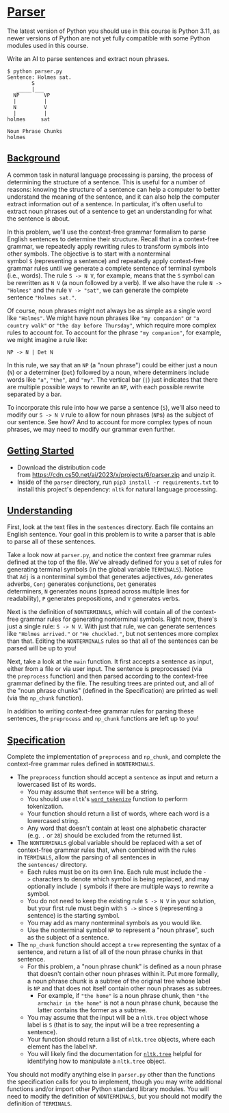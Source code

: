 [Parser](https://cs50.harvard.edu/ai/2024/projects/6/parser/#parser)
====================================================================

The latest version of Python you should use in this course is Python 3.11, as newer versions of Python are not yet fully compatible with some Python modules used in this course.

Write an AI to parse sentences and extract noun phrases.

```
$ python parser.py
Sentence: Holmes sat.
        S
   _____|___
  NP        VP
  |         |
  N         V
  |         |
holmes     sat

Noun Phrase Chunks
holmes

```

[Background](https://cs50.harvard.edu/ai/2024/projects/6/parser/#background)
----------------------------------------------------------------------------

A common task in natural language processing is parsing, the process of determining the structure of a sentence. This is useful for a number of reasons: knowing the structure of a sentence can help a computer to better understand the meaning of the sentence, and it can also help the computer extract information out of a sentence. In particular, it's often useful to extract noun phrases out of a sentence to get an understanding for what the sentence is about.

In this problem, we'll use the context-free grammar formalism to parse English sentences to determine their structure. Recall that in a context-free grammar, we repeatedly apply rewriting rules to transform symbols into other symbols. The objective is to start with a nonterminal symbol `S` (representing a sentence) and repeatedly apply context-free grammar rules until we generate a complete sentence of terminal symbols (i.e., words). The rule `S -> N V`, for example, means that the `S` symbol can be rewritten as `N V` (a noun followed by a verb). If we also have the rule `N -> "Holmes"` and the rule `V -> "sat"`, we can generate the complete sentence `"Holmes sat."`.

Of course, noun phrases might not always be as simple as a single word like `"Holmes"`. We might have noun phrases like `"my companion"` or `"a country walk"` or `"the day before Thursday"`, which require more complex rules to account for. To account for the phrase `"my companion"`, for example, we might imagine a rule like:

```
NP -> N | Det N

```

In this rule, we say that an `NP` (a "noun phrase") could be either just a noun (`N`) or a determiner (`Det`) followed by a noun, where determiners include words like `"a"`, `"the"`, and `"my"`. The vertical bar (`|`) just indicates that there are multiple possible ways to rewrite an `NP`, with each possible rewrite separated by a bar.

To incorporate this rule into how we parse a sentence (`S`), we'll also need to modify our `S -> N V` rule to allow for noun phrases (`NP`s) as the subject of our sentence. See how? And to account for more complex types of noun phrases, we may need to modify our grammar even further.

[Getting Started](https://cs50.harvard.edu/ai/2024/projects/6/parser/#getting-started)
--------------------------------------------------------------------------------------

-   Download the distribution code from <https://cdn.cs50.net/ai/2023/x/projects/6/parser.zip> and unzip it.
-   Inside of the `parser` directory, run `pip3 install -r requirements.txt` to install this project's dependency: `nltk` for natural language processing.

[Understanding](https://cs50.harvard.edu/ai/2024/projects/6/parser/#understanding)
----------------------------------------------------------------------------------

First, look at the text files in the `sentences` directory. Each file contains an English sentence. Your goal in this problem is to write a parser that is able to parse all of these sentences.

Take a look now at `parser.py`, and notice the context free grammar rules defined at the top of the file. We've already defined for you a set of rules for generating terminal symbols (in the global variable `TERMINALS`). Notice that `Adj` is a nonterminal symbol that generates adjectives, `Adv` generates adverbs, `Conj` generates conjunctions, `Det` generates determiners, `N` generates nouns (spread across multiple lines for readability), `P` generates prepositions, and `V` generates verbs.

Next is the definition of `NONTERMINALS`, which will contain all of the context-free grammar rules for generating nonterminal symbols. Right now, there's just a single rule: `S -> N V`. With just that rule, we can generate sentences like `"Holmes arrived."` or `"He chuckled."`, but not sentences more complex than that. Editing the `NONTERMINALS` rules so that all of the sentences can be parsed will be up to you!

Next, take a look at the `main` function. It first accepts a sentence as input, either from a file or via user input. The sentence is preprocessed (via the `preprocess` function) and then parsed according to the context-free grammar defined by the file. The resulting trees are printed out, and all of the "noun phrase chunks" (defined in the Specification) are printed as well (via the `np_chunk` function).

In addition to writing context-free grammar rules for parsing these sentences, the `preprocess` and `np_chunk` functions are left up to you!

[Specification](https://cs50.harvard.edu/ai/2024/projects/6/parser/#specification)
----------------------------------------------------------------------------------

Complete the implementation of `preprocess` and `np_chunk`, and complete the context-free grammar rules defined in `NONTERMINALS`.

-   The `preprocess` function should accept a `sentence` as input and return a lowercased list of its words.
    -   You may assume that `sentence` will be a string.
    -   You should use `nltk`'s [`word_tokenize`](https://www.nltk.org/api/nltk.tokenize.html#nltk.tokenize.punkt.PunktLanguageVars.word_tokenize) function to perform tokenization.
    -   Your function should return a list of words, where each word is a lowercased string.
    -   Any word that doesn't contain at least one alphabetic character (e.g. `.` or `28`) should be excluded from the returned list.
-   The `NONTERMINALS` global variable should be replaced with a set of context-free grammar rules that, when combined with the rules in `TERMINALS`, allow the parsing of all sentences in the `sentences/` directory.
    -   Each rules must be on its own line. Each rule must include the `->` characters to denote which symbol is being replaced, and may optionally include `|` symbols if there are multiple ways to rewrite a symbol.
    -   You do not need to keep the existing rule `S -> N V` in your solution, but your first rule must begin with `S ->` since `S` (representing a sentence) is the starting symbol.
    -   You may add as many nonterminal symbols as you would like.
    -   Use the nonterminal symbol `NP` to represent a "noun phrase", such as the subject of a sentence.
-   The `np_chunk` function should accept a `tree` representing the syntax of a sentence, and return a list of all of the noun phrase chunks in that sentence.
    -   For this problem, a "noun phrase chunk" is defined as a noun phrase that doesn't contain other noun phrases within it. Put more formally, a noun phrase chunk is a subtree of the original tree whose label is `NP` and that does not itself contain other noun phrases as subtrees.
        -   For example, if `"the home"` is a noun phrase chunk, then `"the armchair in the home"` is not a noun phrase chunk, because the latter contains the former as a subtree.
    -   You may assume that the input will be a `nltk.tree` object whose label is `S` (that is to say, the input will be a tree representing a sentence).
    -   Your function should return a list of `nltk.tree` objects, where each element has the label `NP`.
    -   You will likely find the documentation for [`nltk.tree`](https://www.nltk.org/_modules/nltk/tree.html) helpful for identifying how to manipulate a `nltk.tree` object.

You should not modify anything else in `parser.py` other than the functions the specification calls for you to implement, though you may write additional functions and/or import other Python standard library modules. You will need to modify the definition of `NONTERMINALS`, but you should not modify the definition of `TERMINALS`.